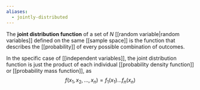 ```yaml
---
aliases:
  - jointly-distributed
---
```

The **joint distribution function** of a set of $N$ [[random variable|random variables]] defined on the same [[sample space]] is the function that describes the [[probability]] of every possible combination of outcomes.

In the specific case of [[independent variables]], the joint distribution function is just the product of each individual [[probability density function]] or [[probability mass function]], as
$$f(x_{1},x_{2},\ldots,x_{n})=f_{1}(x_{1})\ldots f_{n}(x_{n})$$
